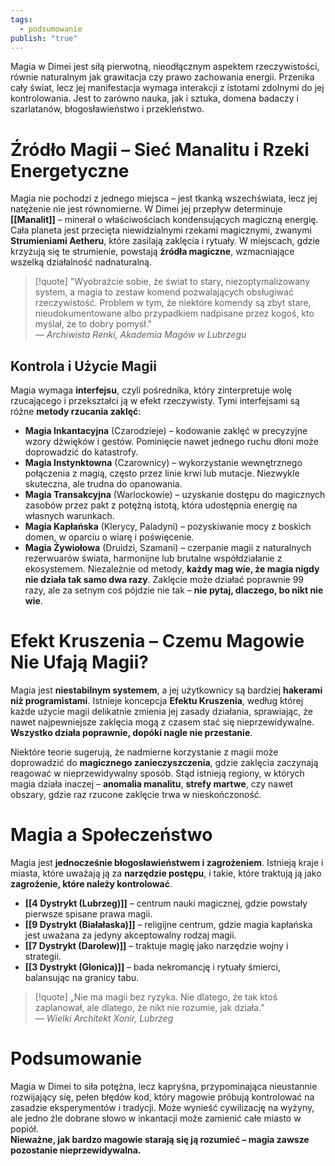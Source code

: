 ```yaml
---
tags:
  - podsumowanie
publish: "true"
---
```

Magia w Dimei jest siłą pierwotną, nieodłącznym aspektem rzeczywistości, równie naturalnym jak grawitacja czy prawo zachowania energii. Przenika cały świat, lecz jej manifestacja wymaga interakcji z istotami zdolnymi do jej kontrolowania. Jest to zarówno nauka, jak i sztuka, domena badaczy i szarlatanów, błogosławieństwo i przekleństwo.
# **Źródło Magii – Sieć Manalitu i Rzeki Energetyczne**
Magia nie pochodzi z jednego miejsca – jest tkanką wszechświata, lecz jej natężenie nie jest równomierne. W Dimei jej przepływ determinuje **[[Manalit]]** – minerał o właściwościach kondensujących magiczną energię. Cała planeta jest przecięta niewidzialnymi rzekami magicznymi, zwanymi **Strumieniami Aetheru**, które zasilają zaklęcia i rytuały. W miejscach, gdzie krzyżują się te strumienie, powstają **źródła magiczne**, wzmacniające wszelką działalność nadnaturalną.

>[!quote] "Wyobraźcie sobie, że świat to stary, niezoptymalizowany system, a magia to zestaw komend pozwalających obsługiwać rzeczywistość. Problem w tym, że niektóre komendy są zbyt stare, nieudokumentowane albo przypadkiem nadpisane przez kogoś, kto myślał, że to dobry pomysł."  
> *— Archiwista Renki, Akademia Magów w Lubrzegu*
## **Kontrola i Użycie Magii**
Magia wymaga **interfejsu**, czyli pośrednika, który zinterpretuje wolę rzucającego i przekształci ją w efekt rzeczywisty. Tymi interfejsami są różne **metody rzucania zaklęć**:
- **Magia Inkantacyjna** (Czarodzieje) – kodowanie zaklęć w precyzyjne wzory dźwięków i gestów. Pominięcie nawet jednego ruchu dłoni może doprowadzić do katastrofy.
- **Magia Instynktowna** (Czarownicy) – wykorzystanie wewnętrznego połączenia z magią, często przez linie krwi lub mutacje. Niezwykle skuteczna, ale trudna do opanowania.
- **Magia Transakcyjna** (Warlockowie) – uzyskanie dostępu do magicznych zasobów przez pakt z potężną istotą, która udostępnia energię na własnych warunkach.
- **Magia Kapłańska** (Klerycy, Paladyni) – pozyskiwanie mocy z boskich domen, w oparciu o wiarę i poświęcenie.
- **Magia Żywiołowa** (Druidzi, Szamani) – czerpanie magii z naturalnych rezerwuarów świata, harmonijne lub brutalne współdziałanie z ekosystemem.
Niezależnie od metody, **każdy mag wie, że magia nigdy nie działa tak samo dwa razy**. Zaklęcie może działać poprawnie 99 razy, ale za setnym coś pójdzie nie tak – **nie pytaj, dlaczego, bo nikt nie wie**.
# **Efekt Kruszenia – Czemu Magowie Nie Ufają Magii?**
Magia jest **niestabilnym systemem**, a jej użytkownicy są bardziej **hakerami niż programistami**. Istnieje koncepcja **Efektu Kruszenia**, według której każde użycie magii delikatnie zmienia jej zasady działania, sprawiając, że nawet najpewniejsze zaklęcia mogą z czasem stać się nieprzewidywalne. **Wszystko działa poprawnie, dopóki nagle nie przestanie**.

Niektóre teorie sugerują, że nadmierne korzystanie z magii może doprowadzić do **magicznego zanieczyszczenia**, gdzie zaklęcia zaczynają reagować w nieprzewidywalny sposób. Stąd istnieją regiony, w których magia działa inaczej – **anomalia manalitu**, **strefy martwe**, czy nawet obszary, gdzie raz rzucone zaklęcie trwa w nieskończoność.
# **Magia a Społeczeństwo**
Magia jest **jednocześnie błogosławieństwem i zagrożeniem**. Istnieją kraje i miasta, które uważają ją za **narzędzie postępu**, i takie, które traktują ją jako **zagrożenie, które należy kontrolować**.
- **[[4 Dystrykt (Lubrzeg)]]** – centrum nauki magicznej, gdzie powstały pierwsze spisane prawa magii.
- **[[9 Dystrykt (Białałaska)]]** – religijne centrum, gdzie magia kapłańska jest uważana za jedyny akceptowalny rodzaj magii.
- **[[7 Dystrykt (Darolew)]]** – traktuje magię jako narzędzie wojny i strategii.
- **[[3 Dystrykt (Glonica)]]** – bada nekromancję i rytuały śmierci, balansując na granicy tabu.
> [!quote] „Nie ma magii bez ryzyka. Nie dlatego, że tak ktoś zaplanował, ale dlatego, że nikt nie rozumie, jak działa.”  
> *— Wielki Architekt Xonir, Lubrzeg*
# **Podsumowanie**
Magia w Dimei to siła potężna, lecz kapryśna, przypominająca nieustannie rozwijający się, pełen błędów kod, który magowie próbują kontrolować na zasadzie eksperymentów i tradycji. Może wynieść cywilizację na wyżyny, ale jedno źle dobrane słowo w inkantacji może zamienić całe miasto w popiół.  
**Nieważne, jak bardzo magowie starają się ją rozumieć – magia zawsze pozostanie nieprzewidywalna.**